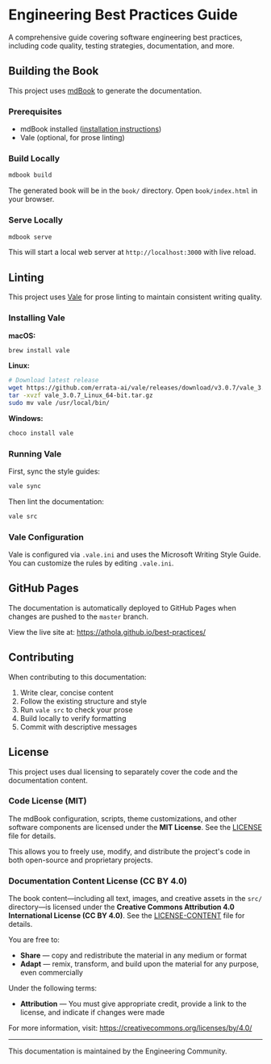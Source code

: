 # Engineering Best Practices Guide

A comprehensive guide covering software engineering best practices, including code quality, testing strategies, documentation, and more.

## Building the Book

This project uses [mdBook](https://rust-lang.github.io/mdBook/) to generate the documentation.

### Prerequisites

- mdBook installed ([installation instructions](https://rust-lang.github.io/mdBook/guide/installation.html))
- Vale (optional, for prose linting)

### Build Locally

```bash
mdbook build
```

The generated book will be in the `book/` directory. Open `book/index.html` in your browser.

### Serve Locally

```bash
mdbook serve
```

This will start a local web server at `http://localhost:3000` with live reload.

## Linting

This project uses [Vale](https://vale.sh/) for prose linting to maintain consistent writing quality.

### Installing Vale

**macOS:**
```bash
brew install vale
```

**Linux:**
```bash
# Download latest release
wget https://github.com/errata-ai/vale/releases/download/v3.0.7/vale_3.0.7_Linux_64-bit.tar.gz
tar -xvzf vale_3.0.7_Linux_64-bit.tar.gz
sudo mv vale /usr/local/bin/
```

**Windows:**
```powershell
choco install vale
```

### Running Vale

First, sync the style guides:
```bash
vale sync
```

Then lint the documentation:
```bash
vale src
```

### Vale Configuration

Vale is configured via `.vale.ini` and uses the Microsoft Writing Style Guide. You can customize the rules by editing `.vale.ini`.

## GitHub Pages

The documentation is automatically deployed to GitHub Pages when changes are pushed to the `master` branch.

View the live site at: https://athola.github.io/best-practices/

## Contributing

When contributing to this documentation:

1. Write clear, concise content
2. Follow the existing structure and style
3. Run `vale src` to check your prose
4. Build locally to verify formatting
5. Commit with descriptive messages

## License

This project uses dual licensing to separately cover the code and the documentation content.

### Code License (MIT)

The mdBook configuration, scripts, theme customizations, and other software components are licensed under the **MIT License**. See the [LICENSE](LICENSE) file for details.

This allows you to freely use, modify, and distribute the project's code in both open-source and proprietary projects.

### Documentation Content License (CC BY 4.0)

The book content—including all text, images, and creative assets in the `src/` directory—is licensed under the **Creative Commons Attribution 4.0 International License (CC BY 4.0)**. See the [LICENSE-CONTENT](LICENSE-CONTENT) file for details.

You are free to:
- **Share** — copy and redistribute the material in any medium or format
- **Adapt** — remix, transform, and build upon the material for any purpose, even commercially

Under the following terms:
- **Attribution** — You must give appropriate credit, provide a link to the license, and indicate if changes were made

For more information, visit: https://creativecommons.org/licenses/by/4.0/

---

This documentation is maintained by the Engineering Community.
